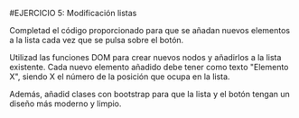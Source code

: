 #EJERCICIO 5: Modificación listas

Completad el código proporcionado para que se añadan nuevos elementos a la lista cada vez que se pulsa sobre el botón.

Utilizad las funciones DOM para crear nuevos nodos y añadirlos a la lista existente. Cada nuevo elemento añadido debe tener como texto "Elemento X", siendo X el número de la posición que ocupa en la lista.

Además, añadid clases con bootstrap para que la lista y el botón tengan un diseño más moderno y limpio.

